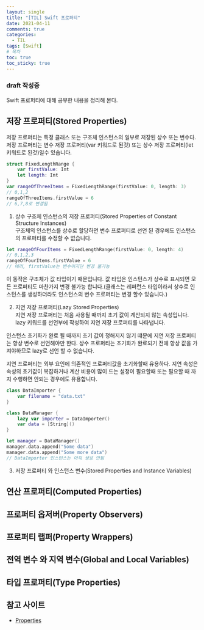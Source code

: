 ```yaml
---
layout: single
title: "[TIL] Swift 프로퍼티"
date: 2021-04-11
comments: true
categories:
  - TIL
tags: [Swift]
# 목차
toc: true
toc_sticky: true
---
```

### draft 작성중
Swift 프로퍼티에 대해 공부한 내용을 정리해 본다.

## 저장 프로퍼티(Stored Properties)  
저장 프로퍼티는 특정 클래스 또는 구조체 인스턴스의 일부로 저장된 상수 또는 변수다.
저장 프로퍼티는 변수 저장 프로퍼티(var 키워드로 된것) 또는 상수 저장 프로퍼티(let 키워드로 된것)일수 있습니다.
```swift
struct FixedLengthRange {
    var firstValue: Int
    let length: Int
}
var rangeOfThreeItems = FixedLengthRange(firstValue: 0, length: 3)
// 0,1,2
rangeOfThreeItems.firstValue = 6
// 6,7,8로 변경됨
```  

1. 상수 구조체 인스턴스의 저장 프로퍼티(Stored Properties of Constant Structure Instances)  
구조체의 인스턴스를 상수로 할당하면 변수 프로퍼티로 선언 된 경우에도 인스턴스의 프로퍼티를 수정할 수 없습니다.  
```swift
let rangeOfFourItems = FixedLengthRange(firstValue: 0, length: 4)
// 0,1,2,3
rangeOfFourItems.firstValue = 6
// 에러, firstValue는 변수이지만 변경 불가능 
```  
이 동작은 구조체가 값 타입이기 때문입니다. 값 타입은 인스턴스가 상수로 표시되면 모든 프로퍼티도 마찬가지 변경 불가능 합니다.(클래스는 레퍼런스 타입이라서 상수로 인스턴스를 생성하더라도 인스턴스의 변수 프로퍼티는 변경 할수 있습니다.)

2. 지연 저장 프로퍼티(Lazy Stored Properties)  
지연 저장 프로퍼티는 처음 사용될 때까지 초기 값이 계산되지 않는 속성입니다. lazy 키워드를 선언부에 작성하여 지연 저장 프로퍼티를 나타냅니다.

인스턴스 초기화가 완료 될 때까지 초기 값이 정해지지 않기 떄문에 지연 저장 프로퍼티는 항상 변수로 선언해야만 한다. 상수 프로퍼티는 초기화가 완료되기 전에 항상 값을 가져야하므로 lazy로 선언 할 수 없습니다.

지연 프로퍼티는 외부 요인에 의존적인 프로퍼티값을 초기화할때 유용하다. 
지연 속성은 속성의 초기값이 복잡하거나 계산 비용이 많이 드는 설정이 필요할때 또는 필요할 때 까지 수행하면 안되는 경우에도 유용합니다.
```swift
class DataImporter {
    var filename = "data.txt"
}

class DataManager {
    lazy var importer = DataImporter()
    var data = [String]()
}

let manager = DataManager()
manager.data.append("Some data")
manager.data.append("Some more data")
// DataImporter 인스턴스는 아직 생성 안됨
```  

3. 저장 프로퍼티 와 인스턴스 변수(Stored Properties and Instance Variables)  


## 연산 프로퍼티(Computed Properties)  
## 프로퍼티 옵저버(Property Observers)  
## 프로퍼티 랩퍼(Property Wrappers)  
## 전역 변수 와 지역 변수(Global and Local Variables)  
## 타입 프로퍼티(Type Properties)  


## 참고 사이트
- [Properties](https://docs.swift.org/swift-book/LanguageGuide/Properties.html)
